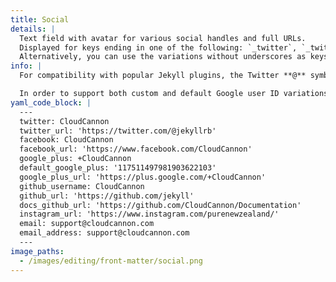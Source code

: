 ```yaml
---
title: Social
details: |
  Text field with avatar for various social handles and full URLs.
  Displayed for keys ending in one of the following: `_twitter`, `_twitter_username`, `_twitter_url`, `_facebook`, `_facebook_username`, `_facebook_url`, `_google_plus`, `_google_plus_username`, `_google_plus_url`, `_instagram`, `_instagram_username`, `_instagram_url`, `_github`, `_github_username`, `_github_url`, `_email` and `_email_address`.
  Alternatively, you can use the variations without underscores as keys (e.g. `twitter_username` or `facebook_url`).
info: |
  For compatibility with popular Jekyll plugins, the Twitter **@** symbol is stripped from the value on save. The Twitter interfaces display a placeholder symbol.

  In order to support both custom and default Google user ID variations, the **+** is part of the value in the Google+ interfaces.
yaml_code_block: |
  ---
  twitter: CloudCannon
  twitter_url: 'https://twitter.com/@jekyllrb'
  facebook: CloudCannon
  facebook_url: 'https://www.facebook.com/CloudCannon'
  google_plus: +CloudCannon
  default_google_plus: '117511497981903622103'
  google_plus_url: 'https://plus.google.com/+CloudCannon'
  github_username: CloudCannon
  github_url: 'https://github.com/jekyll'
  docs_github_url: 'https://github.com/CloudCannon/Documentation'
  instagram_url: 'https://www.instagram.com/purenewzealand/'
  email: support@cloudcannon.com
  email_address: support@cloudcannon.com
  ---
image_paths:
  - /images/editing/front-matter/social.png
---
```

